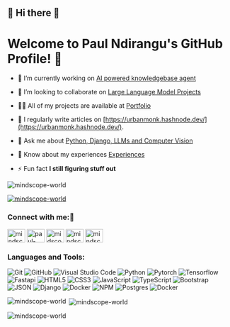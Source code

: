 ## 👋 Hi there 👋

# Welcome to Paul Ndirangu's GitHub Profile! 👋

- 🔭 I’m currently working on [AI powered knowledgebase agent](https://www.google.com)
 
- 👯 I’m looking to collaborate on [Large Language Model Projects](https://www.google.com)

- 👨‍💻 All of my projects are available at [Portfolio](https://www.google.com)

- 📝 I regularly write articles on [https://urbanmonk.hashnode.dev/](https://urbanmonk.hashnode.dev/).

- 💬 Ask me about [Python, Django, LLMs and Computer Vision](Python.com)

- 📄 Know about my experiences [Experiences](https://www.google.com)

- ⚡ Fun fact **I still figuring stuff out**

<p align="left"> <img src="https://komarev.com/ghpvc/?username=mindscope-world&label=Profile%20views&color=0e75b6&style=flat" alt="mindscope-world" /> </p>

<p align="left"> <a href="https://github.com/ryo-ma/github-profile-trophy"><img src="https://github-profile-trophy.vercel.app/?username=mindscope-world" alt="mindscope-world" /></a> </p>

<h3 align="left">Connect with me:👋</h3>
<p align="left">
<a href="https://dev.to/paulndirangu" target="blank"><img align="center" src="https://raw.githubusercontent.com/rahuldkjain/github-profile-readme-generator/master/src/images/icons/Social/devto.svg" alt="mindscope-world" height="30" width="40" /></a>
<a href="https://linkedin.com/in/paul-ndirangu" target="blank"><img align="center" src="https://raw.githubusercontent.com/rahuldkjain/github-profile-readme-generator/master/src/images/icons/Social/linked-in-alt.svg" alt="paul-ndirangu" height="30" width="40" /></a>
<a href="https://urbanmonk.hashnode.dev/" target="blank"><img align="center" src="https://raw.githubusercontent.com/rahuldkjain/github-profile-readme-generator/master/src/images/icons/Social/hashnode.svg" alt="midscope" height="30" width="40" /></a>
<a href="https://www.hackerrank.com/mindscope" target="blank"><img align="center" src="https://raw.githubusercontent.com/rahuldkjain/github-profile-readme-generator/master/src/images/icons/Social/hackerrank.svg" alt="mindscope" height="30" width="40" /></a>
<a href="https://www.leetcode.com/mindscope" target="blank"><img align="center" src="https://raw.githubusercontent.com/rahuldkjain/github-profile-readme-generator/master/src/images/icons/Social/leet-code.svg" alt="mindscope" height="30" width="40" /></a>
</p>



<h3 align="left">Languages and Tools:</h3>

![Git](https://img.shields.io/badge/-Git-000000?style=flat&logo=git&logoColor=F05032&labelColor=ffffff)
![GitHub](https://img.shields.io/badge/-GitHub-000000?style=flat&logo=github&logoColor=000000&labelColor=ffffff)
![Visual Studio Code](https://img.shields.io/badge/-VSCode-000000?style=flat&logo=visual-studio-code&labelColor=007ACC)
![Python](https://img.shields.io/badge/-Python-000000?style=flat&logo=python)
![Pytorch](https://img.shields.io/badge/-Pytorch-000000?style=flat&logo=pytorch)
![Tensorflow](https://img.shields.io/badge/-Tensorflow-000000?style=flat&logo=tensorflow)
![Fastapi](https://img.shields.io/badge/-Fastapi-000000?style=flat&logo=fastapi)
![HTML5](https://img.shields.io/badge/-HTML5-000000?style=flat&logo=html5&logoColor=ffffff&labelColor=E34F26)
![CSS3](https://img.shields.io/badge/-CSS3-000000?style=flat&logo=css3&logoColor=ffffff&labelColor=1572B6) 
![JavaScript](https://img.shields.io/badge/-JavaScript-000000?style=flat&logo=javascript)
![TypeScript](https://img.shields.io/badge/-TypeScript-000000?style=flat&logo=Typescript)
![Bootstrap](https://img.shields.io/badge/-Bootstrap-000000?style=flat&logo=bootstrap&logoColor=ffffff&labelColor=563D7C)
![JSON](https://img.shields.io/badge/-JSON-000000?style=flat&logo=JSON&logoColor=000000&labelColor=ffffff)
![Django](https://img.shields.io/badge/-Django-000000?style=flat&logo=django)
![Docker](https://img.shields.io/badge/-Docker-000000?style=flat&logo=docker&logoColor=764ABC&labelColor=ffffff)
![NPM](https://img.shields.io/badge/-npm-000000?style=flat&logo=npm&labelColor=ffffff)
![Postgres](https://img.shields.io/badge/-Postgres-000000?style=flat&logo=postgres&labelColor=ffffff)
![Docker](https://img.shields.io/badge/-Docker-000000?style=flat&logo=docker&labelColor=ffffff)


<p><img align="left" src="https://github-readme-stats.vercel.app/api/top-langs?username=mindscope-world&show_icons=true&locale=en&layout=compact" alt="mindscope-world" /></p>

<p>&nbsp;<img align="center" src="https://github-readme-stats.vercel.app/api?username=mindscope-world&show_icons=true&locale=en" alt="mindscope-world" /></p>

<p><img align="center" src="https://github-readme-streak-stats.herokuapp.com/?user=mindscope-world&" alt="mindscope-world" /></p>

